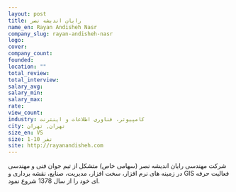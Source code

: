 ```yaml
---
layout: post
title: رایان اندیشه نصر
name_en: Rayan Andisheh Nasr
company_slug: rayan-andisheh-nasr
logo: 
cover: 
company_count:
founded:
location: ""
total_review: 
total_interview: 
salary_avg: 
salary_min: 
salary_max: 
rate: 
view_count: 
industry: کامپیوتر، فناوری اطلاعات و اینترنت
city: تهران, تهران
size_en: VS
size: 1-10 نفر
site: http://rayanandisheh.com
---
```


شركت مهندسی رايان انديشه نصر (سهامی خاص) متشکل از تیم جوان فنی و مهندسی در زمینه های نرم افزار، سخت افزار، مدیریت، صنایع، نقشه برداری و GIS فعالیت حرفه ای خود را از سال 1378 شروع نمود.
